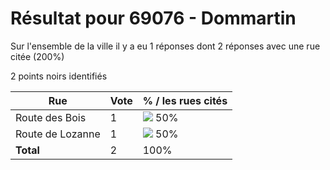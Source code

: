 # Résultat pour 69076 - Dommartin

Sur l'ensemble de la ville il y a eu 1 réponses dont 2 réponses avec une rue citée (200%)

2 points noirs identifiés

| Rue | Vote | % / les rues cités|
|-----|------|-------------------|
| Route des Bois | 1 | <img src="../../img/bar_50.gif" />&nbsp;50%|
| Route de Lozanne | 1 | <img src="../../img/bar_50.gif" />&nbsp;50%|
| **Total** | 2 | 100%|
